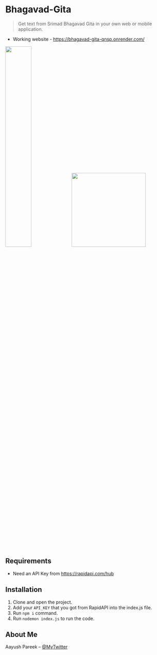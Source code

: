 # Bhagavad-Gita

> Get text from Srimad Bhagavad Gita in your own web or mobile application.
- Working website - https://bhagavad-gita-qnsp.onrender.com/

<img src="https://github.com/Aayush7965/Bhagavad-Gita/assets/56033573/7caca2e7-7b69-4060-b7b3-af8d78aa0430" width=40%>
<img src="https://github.com/Aayush7965/Bhagavad-Gita/assets/56033573/3423edaa-5d66-4c6d-b471-073bb684a83f" height=230px>

## Requirements
- Need an API Key from https://rapidapi.com/hub

## Installation
1. Clone and open the project.
2. Add your ```API_KEY``` that you got from RapidAPI into the index.js file.
3. Run ```npm i``` command.
4. Run ```nodemon index.js``` to run the code.

## About Me

Aayush Pareek – [@MyTwitter](https://twitter.com/apareek99)

